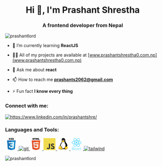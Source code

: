 <h1 align="center">Hi 👋, I'm Prashant Shrestha</h1>
<h3 align="center">A frontend developer from Nepal</h3>

<p align="left"> <img src="https://komarev.com/ghpvc/?username=prashantlord&label=Profile%20views&color=0e75b6&style=flat" alt="prashantlord" /> </p>

- 🌱 I’m currently learning **ReactJS**

- 👨‍💻 All of my projects are available at [www.prashantshrestha0.com.np](www.prashantshrestha0.com.np)

- 💬 Ask me about **react**

- 📫 How to reach me **prashants2062@gmail.com**

- ⚡ Fun fact **I know every thing**

<h3 align="left">Connect with me:</h3>
<p align="left">
<a href="https://linkedin.com/in/https://www.linkedin.com/in/prashantshre/" target="blank"><img align="center" src="https://raw.githubusercontent.com/rahuldkjain/github-profile-readme-generator/master/src/images/icons/Social/linked-in-alt.svg" alt="https://www.linkedin.com/in/prashantshre/" height="30" width="40" /></a>
</p>

<h3 align="left">Languages and Tools:</h3>
<p align="left"> <a href="https://www.w3schools.com/css/" target="_blank" rel="noreferrer"> <img src="https://raw.githubusercontent.com/devicons/devicon/master/icons/css3/css3-original-wordmark.svg" alt="css3" width="40" height="40"/> </a> <a href="https://git-scm.com/" target="_blank" rel="noreferrer"> <img src="https://www.vectorlogo.zone/logos/git-scm/git-scm-icon.svg" alt="git" width="40" height="40"/> </a> <a href="https://www.w3.org/html/" target="_blank" rel="noreferrer"> <img src="https://raw.githubusercontent.com/devicons/devicon/master/icons/html5/html5-original-wordmark.svg" alt="html5" width="40" height="40"/> </a> <a href="https://developer.mozilla.org/en-US/docs/Web/JavaScript" target="_blank" rel="noreferrer"> <img src="https://raw.githubusercontent.com/devicons/devicon/master/icons/javascript/javascript-original.svg" alt="javascript" width="40" height="40"/> </a> <a href="https://www.linux.org/" target="_blank" rel="noreferrer"> <img src="https://raw.githubusercontent.com/devicons/devicon/master/icons/linux/linux-original.svg" alt="linux" width="40" height="40"/> </a> <a href="https://reactjs.org/" target="_blank" rel="noreferrer"> <img src="https://raw.githubusercontent.com/devicons/devicon/master/icons/react/react-original-wordmark.svg" alt="react" width="40" height="40"/> </a> <a href="https://tailwindcss.com/" target="_blank" rel="noreferrer"> <img src="https://www.vectorlogo.zone/logos/tailwindcss/tailwindcss-icon.svg" alt="tailwind" width="40" height="40"/> </a> </p>

<p><img align="center" src="https://github-readme-stats.vercel.app/api/top-langs?username=prashantlord&show_icons=true&locale=en&layout=compact" alt="prashantlord" /></p>

